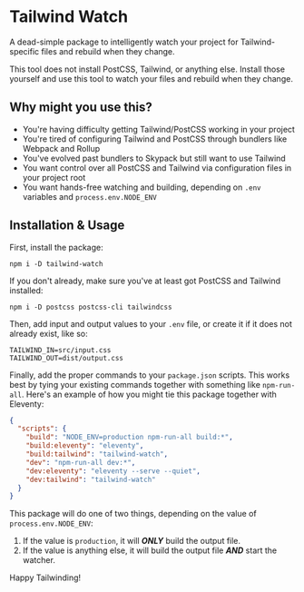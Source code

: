 # Tailwind Watch

A dead-simple package to intelligently watch your project for Tailwind-specific files and rebuild when they change.

This tool does not install PostCSS, Tailwind, or anything else. Install those yourself and use this tool to watch your files and rebuild when they change.

## Why might you use this?

- You're having difficulty getting Tailwind/PostCSS working in your project
- You're tired of configuring Tailwind and PostCSS through bundlers like Webpack and Rollup
- You've evolved past bundlers to Skypack but still want to use Tailwind
- You want control over all PostCSS and Tailwind via configuration files in your project root
- You want hands-free watching and building, depending on `.env` variables and `process.env.NODE_ENV`

## Installation & Usage

First, install the package:

```shell
npm i -D tailwind-watch
```

If you don't already, make sure you've at least got PostCSS and Tailwind installed:

```shell
npm i -D postcss postcss-cli tailwindcss
```

Then, add input and output values to your `.env` file, or create it if it does not already exist, like so:

```shell
TAILWIND_IN=src/input.css
TAILWIND_OUT=dist/output.css
```

Finally, add the proper commands to your `package.json` scripts. This works best by tying your existing commands together with something like `npm-run-all`. Here's an example of how you might tie this package together with Eleventy:

```json
{
  "scripts": {
    "build": "NODE_ENV=production npm-run-all build:*",
    "build:eleventy": "eleventy",
    "build:tailwind": "tailwind-watch",
    "dev": "npm-run-all dev:*",
    "dev:eleventy": "eleventy --serve --quiet",
    "dev:tailwind": "tailwind-watch"
  }
}
```

This package will do one of two things, depending on the value of `process.env.NODE_ENV`:

1. If the value is `production`, it will ***ONLY*** build the output file.
2. If the value is anything else, it will build the output file ***AND*** start the watcher.

Happy Tailwinding!
